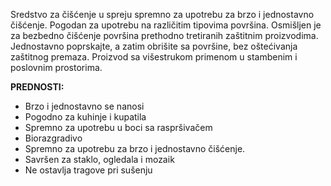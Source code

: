 Sredstvo za čišćenje u spreju spremno za upotrebu za brzo i jednostavno čišćenje.
Pogodan za upotrebu na različitim tipovima površina. Osmišljen je za bezbedno čišćenje površina prethodno tretiranih zaštitnim proizvodima. Jednostavno poprskajte, a zatim obrišite sa površine, bez oštećivanja zaštitnog premaza. Proizvod sa višestrukom primenom u stambenim i poslovnim prostorima.

**PREDNOSTI:**
- Brzo i jednostavno se nanosi
- Pogodno za kuhinje i kupatila
- Spremno za upotrebu u boci sa raspršivačem
- Biorazgradivo
- Spremno za upotrebu za brzo i jednostavno čišćenje.
- Savršen za staklo, ogledala i mozaik
- Ne ostavlja tragove pri sušenju